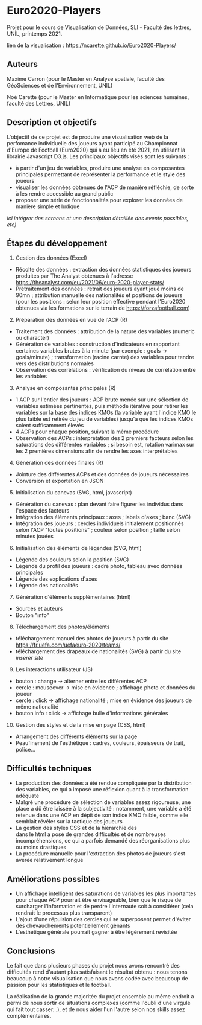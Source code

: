 # Euro2020-Players

Projet pour le cours de Visualisation de Données, SLI - Faculté des lettres, UNIL, printemps 2021.

lien de la visualisation : https://ncarette.github.io/Euro2020-Players/

## Auteurs
Maxime Carron (pour le Master en Analyse spatiale, faculté des GéoSciences et de l'Environnement, UNIL)

Noé Carette (pour le Master en Informatique pour les sciences humaines, faculté des Lettres, UNIL)

## Description et objectifs
L'objectif de ce projet est de produire une visualisation web de la perfomance individuelle des joueurs ayant participé au Championnat d'Europe de Football (Euro2020) qui a eu lieu en été 2021, en utilisant la librairie Javascript D3.js. Les principaux objectifs visés sont les suivants :
* à partir d'un jeu de variables, produire une analyse en composantes principales permettant de représenter la performance et le style des joueurs
* visualiser les données obtenues de l'ACP de manière réfléchie, de sorte à les rendre accessible au grand public
* proposer une série de fonctionnalités pour explorer les données de manière simple et ludique

_ici intégrer des screens et une description détaillée des events possibles, etc)_

## Étapes du développement
1. Gestion des données (Excel)
* Récolte des données : extraction des données statistiques des joueurs produites par The Analyst obtenues à l'adresse https://theanalyst.com/eu/2021/06/euro-2020-player-stats/
* Prétraitement des données : retrait des joueurs ayant joué moins de 90mn ; attribution manuelle des nationalités et positions de joueurs (pour les positions : selon leur position effective pendant l'Euro2020 obtenues via les formations sur le terrain de https://forzafootball.com)

2. Préparation des données en vue de l'ACP (R)
* Traitement des données : attribution de la nature des variables (numeric ou character)
* Génération de variables : construction d'indicateurs en rapportant certaines variables brutes à la minute (par exemple : goals -> goals/minute) ; transformation (racine carrée) des variables pour tendre vers des distributions normales
* Observation des corrélations : vérification du niveau de corrélation entre les variables

3. Analyse en composantes principales (R)
* 1 ACP sur l'entier des joueurs : ACP brute menée sur une sélection de variables estimées pertinentes, puis méthode itérative pour retirer les variables sur la base des indices KMOs (la variable ayant l'indice KMO le plus faible est retirée du jeu de variables) jusqu'à que les indices KMOs soient suffisamment élevés
* 4 ACPs pour chaque position, suivant la même procédure
* Observation des ACPs : interprétation des 2 premiers facteurs selon les saturations des différentes variables ; si besoin est, rotation varimax sur les 2 premières dimensions afin de rendre les axes interprétables

4. Génération des données finales (R)
* Jointure des différentes ACPs et des données de joueurs nécessaires
* Conversion et exportation en JSON

5. Initialisation du canevas (SVG, html, javascript)
* Génération du canevas : plan devant faire figurer les individus dans l'espace des facteurs
* Intégration des éléments principaux : axes ; labels d'axes ; banc (SVG)
* Intégration des joueurs : cercles individuels initialement positionnés selon l'ACP "toutes positions" ; couleur selon position ; taille selon minutes jouées

6. Initialisation des éléments de légendes (SVG, html)
* Légende des couleurs selon la position (SVG)
* Légende du profil des joueurs : cadre photo, tableau avec données principales
* Légende des explications d'axes
* Légende des nationalités

7. Génération d'éléments supplémentaires (html)
* Sources et auteurs
* Bouton "info"

8. Téléchargement des photos/éléments 
* téléchargement manuel des photos de joueurs à partir du site https://fr.uefa.com/uefaeuro-2020/teams/
* téléchargement des drapeaux de nationalités (SVG) à partir du site _insérer site_

9. Les interactions utilisateur (JS)
* bouton : change -> alterner entre les différentes ACP
* cercle : mouseover -> mise en évidence ; affichage photo et données du joueur
* cercle : click -> affichage nationalité ; mise en évidence des joueurs de même nationalité
* bouton info : click -> affichage bulle d'informations générales

10. Gestion des styles et de la mise en page (CSS, html)
* Arrangement des différents éléments sur la page
* Peaufinement de l'esthétique : cadres, couleurs, épaisseurs de trait, police...

## Difficultés techniques
* La production des données a été rendue compliquée par la distribution des variables, ce qui a imposé une réflexion quant à la transformation adéquate
* Malgré une procédure de sélection de variables assez rigoureuse, une place a dû être laissée à la subjectivité : notamment, une variable a été retenue dans une ACP en dépit de son indice KMO faible, comme elle semblait révéler sur la tactique des joueurs
* La gestion des styles CSS et de la hiérarchie des <div> dans le html a posé de grandes difficultés et de nombreuses incompréhensions, ce qui a parfois demandé des réorganisations plus ou moins drastiques
* La procédure manuelle pour l'extraction des photos de joueurs s'est avérée relativement longue

## Améliorations possibles
* Un affichage intelligent des saturations de variables les plus importantes pour chaque ACP pourrait être envisageable, bien que le risque de surcharger l'information et de perdre l'internaute soit à considérer (cela rendrait le processus plus transparent)
* L'ajout d'une répulsion des cercles qui se superposent permet d'éviter des chevauchements potentiellement gênants
* L'esthétique générale pourrait gagner à être légèrement revisitée

## Conclusions
  Le fait que dans plusieurs phases du projet nous avons rencontré des difficultés rend d'autant plus satisfaisant le résultat obtenu : nous tenons beaucoup à notre visualisation que nous avons codée avec beaucoup de passion pour les statistiques et le football. 
  
  La réalisation de la grande majoritée du projet ensemble au même endroit a permi de nous sortir de situations complexes (comme l'oubli d'une virgule qui fait tout casser...), et de nous aider l'un l'autre selon nos skills assez complémentaires.
